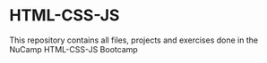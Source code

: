 # HTML-CSS-JS
This repository contains all files, projects and exercises done in the NuCamp HTML-CSS-JS Bootcamp
